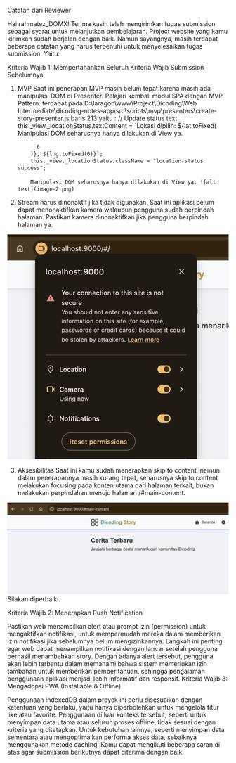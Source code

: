 Catatan dari Reviewer

Hai rahmatez_DOMX! Terima kasih telah mengirimkan tugas submission sebagai syarat untuk melanjutkan pembelajaran. Project website yang kamu kirimkan sudah berjalan dengan baik. Namun sayangnya, masih terdapat beberapa catatan yang harus terpenuhi untuk menyelesaikan tugas submission. Yaitu:

Kriteria Wajib 1: Mempertahankan Seluruh Kriteria Wajib Submission Sebelumnya

1.  MVP
    Saat ini penerapan MVP masih belum tepat karena masih ada manipulasi DOM di Presenter.
    Pelajari kembali modul SPA dengan MVP Pattern. terdapat pada D:\laragon\www\Project\Dicoding\Web Intermediate\dicoding-notes-app\src\scripts\mvp\presenters\create-story-presenter.js baris 213 yaitu : // Update status text
    this.\_view.\_locationStatus.textContent = `Lokasi dipilih: ${lat.toFixed(
    Manipulasi DOM seharusnya hanya dilakukan di View ya.

              6
            )}, ${lng.toFixed(6)}`;
            this._view._locationStatus.className = "location-status success";

            Manipulasi DOM seharusnya hanya dilakukan di View ya. ![alt text](image-2.png)

2.  Stream harus dinonaktif jika tidak digunakan.
    Saat ini aplikasi belum dapat menonaktifkan kamera walaupun pengguna sudah berpindah halaman. Pastikan kamera dinonaktifkan jika pengguna berpindah halaman ya.

![alt text](image.png)

3. Aksesibilitas
   Saat ini kamu sudah menerapkan skip to content, namun dalam penerapannya masih kurang tepat, seharusnya skip to content melakukan focusing pada konten utama dari halaman terkait, bukan melakukan perpindahan menuju halaman /#main-content.

![alt text](image-1.png) Silakan diperbaiki.

Kriteria Wajib 2: Menerapkan Push Notification

Pastikan web menampilkan alert atau prompt izin (permission) untuk mengaktifkan notifikasi, untuk mempermudah mereka dalam memberikan izin notifikasi jika sebelumnya belum mengizinkannya. Langkah ini penting agar web dapat menampilkan notifikasi dengan lancar setelah pengguna berhasil menambahkan story. Dengan adanya alert tersebut, pengguna akan lebih terbantu dalam memahami bahwa sistem memerlukan izin tambahan untuk memberikan pemberitahuan, sehingga pengalaman penggunaan aplikasi menjadi lebih informatif dan responsif.
Kriteria Wajib 3: Mengadopsi PWA (Installable & Offline)

Penggunaan IndexedDB dalam proyek ini perlu disesuaikan dengan ketentuan yang berlaku, yaitu hanya diperbolehkan untuk mengelola fitur like atau favorite. Penggunaan di luar konteks tersebut, seperti untuk menyimpan data utama atau seluruh proses offline, tidak sesuai dengan kriteria yang ditetapkan. Untuk kebutuhan lainnya, seperti menyimpan data sementara atau mengoptimalkan performa akses data, sebaiknya menggunakan metode caching.
Kamu dapat mengikuti beberapa saran di atas agar submission berikutnya dapat diterima dengan baik.
